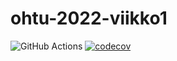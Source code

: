 # ohtu-2022-viikko1

![GitHub Actions](https://github.com/Alex-Elias/ohtu-2022-viikko1/workflows/CI/badge.svg)
[![codecov](https://codecov.io/gh/Alex-Elias/ohtu-2022-viikko1/branch/main/graph/badge.svg?token=XZR5FVMU91)](https://codecov.io/gh/Alex-Elias/ohtu-2022-viikko1)
